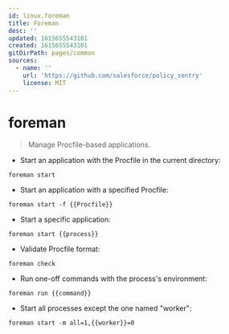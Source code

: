```yaml
---
id: linux.foreman
title: Foreman
desc: ''
updated: 1615655543101
created: 1615655543101
gitDirPath: pages/common
sources:
  - name: ''
    url: 'https://github.com/salesforce/policy_sentry'
    license: MIT
---
```

# foreman

> Manage Procfile-based applications.

- Start an application with the Procfile in the current directory:

`foreman start`

- Start an application with a specified Procfile:

`foreman start -f {{Procfile}}`

- Start a specific application:

`foreman start {{process}}`

- Validate Procfile format:

`foreman check`

- Run one-off commands with the process's environment:

`foreman run {{command}}`

- Start all processes except the one named "worker":

`foreman start -m all=1,{{worker}}=0`


